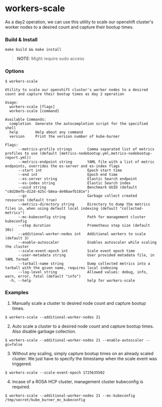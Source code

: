 # workers-scale
As a day2 operation, we can use this utility to scale our openshift cluster's worker nodes to a desired count and capture their bootup times.

### Build & Install
```
make build && make install
```
> **NOTE**: Might require sudo access
### Options
```
$ workers-scale

Utility to scale our openshift cluster's worker nodes to a desired count and capture their bootup times as day 2 operation

Usage:
  workers-scale [flags]
  workers-scale [command]

Available Commands:
  completion  Generate the autocompletion script for the specified shell
  help        Help about any command
  version     Print the version number of kube-burner

Flags:
      --metrics-profile strings       Comma separated list of metrics profiles to use (default [metrics-nodebootup.yml,metrics-nodebootup-report.yml])
      --metrics-endpoint string       YAML file with a list of metric endpoints, overrides the es-server and es-index flags
      --start int                     Epoch start time
      --end int                       Epoch end time
      --es-server string              Elastic Search endpoint
      --es-index string               Elastic Search index
      --uuid string                   Benchmark UUID (default "c8d20efb-d12d-425c-b8ea-de98aefb101e")
      --gc                            Garbage collect created resources (default true)
      --metrics-directory string      Directory to dump the metrics files in, when using default local indexing (default "collected-metrics")
      --mc-kubeconfig string          Path for management cluster kubeconfig
      --step duration                 Prometheus step size (default 30s)
      --additional-worker-nodes int   Additional workers to scale (default 3)
      --enable-autoscaler             Enables autoscaler while scaling the cluster
      --scale-event-epoch int         Scale event epoch time
      --user-metadata string          User provided metadata file, in YAML format
      --tarball-name string           Dump collected metrics into a tarball with the given name, requires local indexing
      --log-level string              Allowed values: debug, info, warn, error, fatal (default "info")
  -h, --help                          help for workers-scale
```
### Examples
1. Manually scale a cluster to desired node count and capture bootup times.
```
$ workers-scale --additional-worker-nodes 21
```
2. Auto scale a cluster to a desired node count and capture bootup times. Also disable garbage collection.
```
$ workers-scale --additional-worker-nodes 21 --enable-autoscaler --gc=false
```
3. Without any scaling, simply capture bootup times on an already scaled cluster. We just have to specify the timestamp when the scale event was triggered.
```
$ workers-scale --scale-event-epoch 1725635502
```
4. Incase of a ROSA HCP cluster, management cluster kubeconfig is required.
```
$ workers-scale --additional-worker-nodes 21 --mc-kubeconfig /tmp/secret/kube_burner_mc_kubeconfig
```